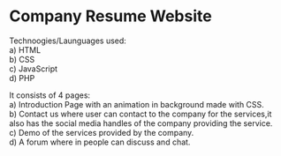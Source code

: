 # Company Resume Website
Technoogies/Launguages used:  
a) HTML  
b) CSS  
c) JavaScript  
d) PHP  
  
It consists of 4 pages:  
a) Introduction Page with an animation in background made with CSS.  
b) Contact us where user can contact to the company for the services,it also has the social media handles of the company providing the service.  
c) Demo of the services provided by the company.  
d) A forum where in people can discuss and chat.  
